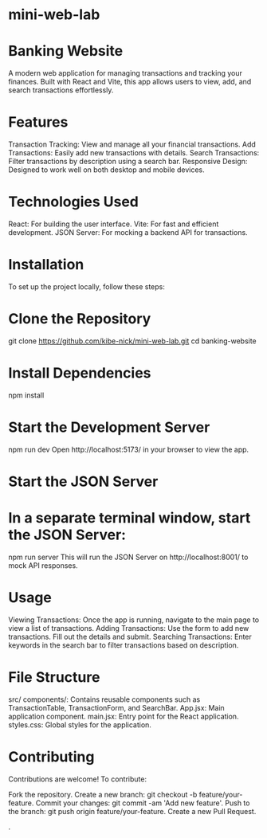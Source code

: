 # mini-web-lab
# Banking Website
A modern web application for managing transactions and tracking your finances. Built with React and Vite, this app allows users to view, add, and search transactions effortlessly.

# Features
Transaction Tracking: View and manage all your financial transactions.
Add Transactions: Easily add new transactions with details.
Search Transactions: Filter transactions by description using a search bar.
Responsive Design: Designed to work well on both desktop and mobile devices.
# Technologies Used
React: For building the user interface.
Vite: For fast and efficient development.
JSON Server: For mocking a backend API for transactions.
# Installation
To set up the project locally, follow these steps:

# Clone the Repository

git clone https://github.com/kibe-nick/mini-web-lab.git
cd banking-website

# Install Dependencies

npm install

# Start the Development Server

npm run dev
Open http://localhost:5173/ in your browser to view the app.

# Start the JSON Server

# In a separate terminal window, start the JSON Server:

npm run server
This will run the JSON Server on http://localhost:8001/ to mock API responses.

# Usage
Viewing Transactions: Once the app is running, navigate to the main page to view a list of transactions.
Adding Transactions: Use the form to add new transactions. Fill out the details and submit.
Searching Transactions: Enter keywords in the search bar to filter transactions based on description.
# File Structure
src/
components/: Contains reusable components such as TransactionTable, TransactionForm, and SearchBar.
App.jsx: Main application component.
main.jsx: Entry point for the React application.
styles.css: Global styles for the application.
# Contributing
Contributions are welcome! To contribute:

Fork the repository.
Create a new branch: git checkout -b feature/your-feature.
Commit your changes: git commit -am 'Add new feature'.
Push to the branch: git push origin feature/your-feature.
Create a new Pull Request.


.
